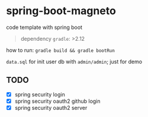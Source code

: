 # spring-boot-magneto
code template with spring boot
> dependency `gradle`: >2.12


how to run: `gradle build && gradle bootRun`

`data.sql` for init user db with `admin/admin`; just for demo
## TODO

- [x] spring security login
- [x] spring security oauth2 github login
- [x] spring security oauth2 server
